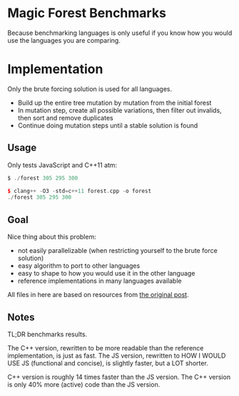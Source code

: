 # Magic Forest Benchmarks
Because benchmarking languages is only useful if you know how you would use the languages you are comparing.

# Implementation
Only the brute forcing solution is used for all languages.

- Build up the entire tree mutation by mutation from the initial forest
- In mutation step, create all possible variations, then filter out invalids, then sort and remove duplicates
- Continue doing mutation steps until a stable solution is found

## Usage
Only tests JavaScript and C++11 atm:

```js
$ ./forest 305 295 300
```

```cpp
$ clang++ -O3 -std=c++11 forest.cpp -o forest
./forest 305 295 300
```

## Goal
Nice thing about this problem:

- not easily parallelizable (when restricting yourself to the brute force solution)
- easy algorithm to port to other languages
- easy to shape to how you would use it in the other language
- reference implementations in many languages available

All files in here are based on resources from [the original post](http://unriskinsight.blogspot.co.uk/2014/06/fast-functional-goats-lions-and-wolves.html).

## Notes
TL;DR benchmarks results.

The C++ version, rewritten to be more readable than the reference implementation, is just as fast.
The JS version, rewritten to HOW I WOULD USE JS (functional and concise), is slightly faster, but a LOT shorter.

C++ version is roughly 14 times faster than the JS version.
The C++ version is only 40% more (active) code than the JS version.
